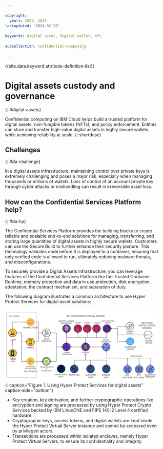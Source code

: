 ```yaml
---

copyright:
  years: 2023, 2024
lastupdated: "2024-02-26"

keywords: digital asset, digital wallet, nft

subcollection: confidential-computing

---
```


{{site.data.keyword.attribute-definition-list}}

# Digital assets custody and governance 
{: #digital-assets}

Confidential computing on IBM Cloud helps build a trusted platform for digital assets, non-fungible tokens (NFTs), and policy enforcement. Entities can store and transfer high-value digital assets in highly secure wallets while achieving reliability at scale.
{: shortdesc}

## Challenges
{: #da-challenge}

In a digital assets infrastructure, maintaining control over private keys is extremely challenging and poses a major risk, especially when managing thousands or millions of wallets. Loss of control of an account private key through cyber attacks or mishandling can result in irreversible asset loss.

## How can the Confidential Services Platform help?
{: #da-hp}

The Confidential Services Platform provides the building blocks to create reliable and scalable end-to-end solutions for managing, transferring, and storing large quantities of digital assets in highly secure wallets. Customers can use the Secure Build to further enhance their security posture. This technology validates code before it is deployed to a container, ensuring that only verified code is allowed to run, ultimately reducing malware threats, and misconfigurations.

To securely provide a Digital Assets Infrastructure, you can leverage features of the Confidential Services Platform like the Trusted Container Runtime, memory protection and data in use protection, disk encryption, attestation, the contract mechanism, and separation of duty.

The following diagram illustrates a common architecture to use Hyper Protect Services for digital asset solutions:

![Hyper Protect Services for Digital Assets](../images/da.png){: caption="Figure 1. Using Hyper Protect Services for digital assets" caption-side="bottom"}

- Key creation, key derivation, and further cryptographic operations like encryption and signing are processed by using Hyper Protect Crypto Services backed by IBM LinuxONE and FIPS 140-2 Level 4 certified hardware.
- Cryptographic keys, access tokens, and digital wallets are kept inside the Hyper Protect Virtual Server instance and cannot be accessed even by privileged actors.
- Transactions are processed within isolated enclaves, namely Hyper Protect Virtual Servers, to ensure its confidentiality and integrity.
